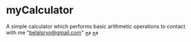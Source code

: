 # myCalculator
A simple calculator which performs basic arithmetic operations 
to contact with me "belalsryo@gmail.com"
فخ
فخ 
